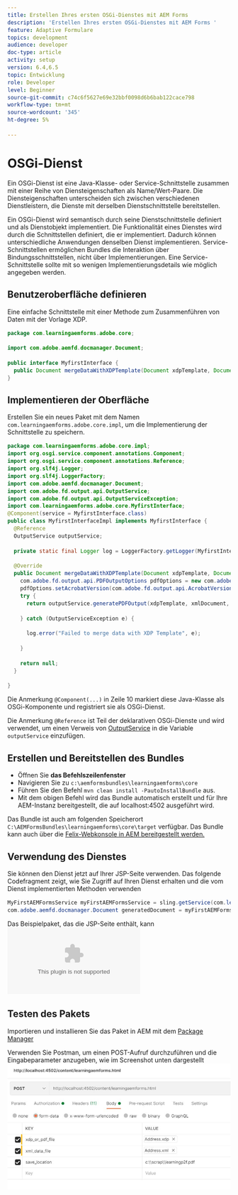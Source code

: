 ```yaml
---
title: Erstellen Ihres ersten OSGi-Dienstes mit AEM Forms
description: 'Erstellen Ihres ersten OSGi-Dienstes mit AEM Forms '
feature: Adaptive Formulare
topics: development
audience: developer
doc-type: article
activity: setup
version: 6.4,6.5
topic: Entwicklung
role: Developer
level: Beginner
source-git-commit: c74c6f5627e69e32bbf0098d6b6bab122cace798
workflow-type: tm+mt
source-wordcount: '345'
ht-degree: 5%

---
```



# OSGi-Dienst

Ein OSGi-Dienst ist eine Java-Klasse- oder Service-Schnittstelle zusammen mit einer Reihe von Diensteigenschaften als Name/Wert-Paare. Die Diensteigenschaften unterscheiden sich zwischen verschiedenen Dienstleistern, die Dienste mit derselben Dienstschnittstelle bereitstellen.

Ein OSGi-Dienst wird semantisch durch seine Dienstschnittstelle definiert und als Dienstobjekt implementiert. Die Funktionalität eines Dienstes wird durch die Schnittstellen definiert, die er implementiert. Dadurch können unterschiedliche Anwendungen denselben Dienst implementieren. Service-Schnittstellen ermöglichen Bundles die Interaktion über Bindungsschnittstellen, nicht über Implementierungen. Eine Service-Schnittstelle sollte mit so wenigen Implementierungsdetails wie möglich angegeben werden.

## Benutzeroberfläche definieren

Eine einfache Schnittstelle mit einer Methode zum Zusammenführen von Daten mit der Vorlage <span class="x x-first x-last">XDP</span>.

```java
package com.learningaemforms.adobe.core;

import com.adobe.aemfd.docmanager.Document;

public interface MyfirstInterface {
  public Document mergeDataWithXDPTemplate(Document xdpTemplate, Document xmlDocument);
} 
```

## Implementieren der Oberfläche

Erstellen Sie ein neues Paket mit dem Namen `com.learningaemforms.adobe.core.impl`, um die Implementierung der Schnittstelle zu speichern.

```java
package com.learningaemforms.adobe.core.impl;
import org.osgi.service.component.annotations.Component;
import org.osgi.service.component.annotations.Reference;
import org.slf4j.Logger;
import org.slf4j.LoggerFactory;
import com.adobe.aemfd.docmanager.Document;
import com.adobe.fd.output.api.OutputService;
import com.adobe.fd.output.api.OutputServiceException;
import com.learningaemforms.adobe.core.MyfirstInterface;
@Component(service = MyfirstInterface.class)
public class MyfirstInterfaceImpl implements MyfirstInterface {
  @Reference
  OutputService outputService;

  private static final Logger log = LoggerFactory.getLogger(MyfirstInterfaceImpl.class);

  @Override
  public Document mergeDataWithXDPTemplate(Document xdpTemplate, Document xmlDocument) {
    com.adobe.fd.output.api.PDFOutputOptions pdfOptions = new com.adobe.fd.output.api.PDFOutputOptions();
    pdfOptions.setAcrobatVersion(com.adobe.fd.output.api.AcrobatVersion.Acrobat_11);
    try {
      return outputService.generatePDFOutput(xdpTemplate, xmlDocument, pdfOptions);

    } catch (OutputServiceException e) {

      log.error("Failed to merge data with XDP Template", e);

    }

    return null;
  }

}
```

Die Anmerkung `@Component(...)` in Zeile 10 markiert diese Java-Klasse als OSGi-Komponente und registriert sie als OSGi-Dienst.

Die Anmerkung `@Reference` ist Teil der deklarativen OSGi-Dienste und wird verwendet, um einen Verweis von [OutputService](https://helpx.adobe.com/experience-manager/6-5/forms/javadocs/index.html?com/adobe/fd/output/api/OutputService.html) in die Variable `outputService` einzufügen.


## Erstellen und Bereitstellen des Bundles

* Öffnen Sie **das Befehlszeilenfenster**
* Navigieren Sie zu `c:\aemformsbundles\learningaemforms\core`
* Führen Sie den Befehl `mvn clean install -PautoInstallBundle` aus.
* Mit dem obigen Befehl wird das Bundle automatisch erstellt und für Ihre AEM-Instanz bereitgestellt, die auf localhost:4502 ausgeführt wird.

Das Bundle ist auch am folgenden Speicherort `C:\AEMFormsBundles\learningaemforms\core\target` verfügbar. Das Bundle kann auch über die [Felix-Webkonsole in AEM bereitgestellt werden.](http://localhost:4502/system/console/bundles)

## Verwendung des Dienstes

Sie können den Dienst jetzt auf Ihrer JSP-Seite verwenden. Das folgende Codefragment zeigt, wie Sie Zugriff auf Ihren Dienst erhalten und die vom Dienst implementierten Methoden verwenden

```java
MyFirstAEMFormsService myFirstAEMFormsService = sling.getService(com.learningaemforms.adobe.core.MyFirstAEMFormsService.class);
com.adobe.aemfd.docmanager.Document generatedDocument = myFirstAEMFormsService.mergeDataWithXDPTemplate(xdp_or_pdf_template,xmlDocument);
```

Das Beispielpaket, das die JSP-Seite enthält, kann ![von hier heruntergeladen werden](assets/learning-aem-forms.zip)

## Testen des Pakets

Importieren und installieren Sie das Paket in AEM mit dem [Package Manager](http://localhost:4502/crx/packmgr/index.jsp)

Verwenden Sie Postman, um einen POST-Aufruf durchzuführen und die Eingabeparameter anzugeben, wie im Screenshot unten dargestellt
![postman](assets/test-service-postman.JPG)
